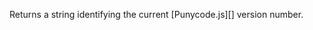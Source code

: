 <!-- YAML
added: v0.6.1
-->

Returns a string identifying the current [Punycode.js][] version number.

